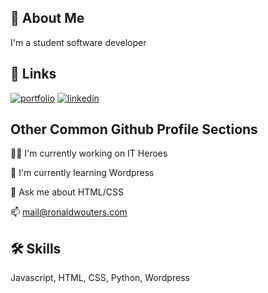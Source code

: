 ## 🚀 About Me
I'm a student software developer


## 🔗 Links
[![portfolio](https://img.shields.io/badge/my_portfolio-000?style=for-the-badge&logo=ko-fi&logoColor=white)](https://ronaldwouters.com/)
[![linkedin](https://img.shields.io/badge/linkedin-0A66C2?style=for-the-badge&logo=linkedin&logoColor=white)](https://www.linkedin.com/in/ronald-wouters-42a392238/)


## Other Common Github Profile Sections
👩‍💻 I'm currently working on IT Heroes

🧠 I'm currently learning Wordpress

💬 Ask me about HTML/CSS

📫 mail@ronaldwouters.com


## 🛠 Skills
Javascript, HTML, CSS, Python, Wordpress
